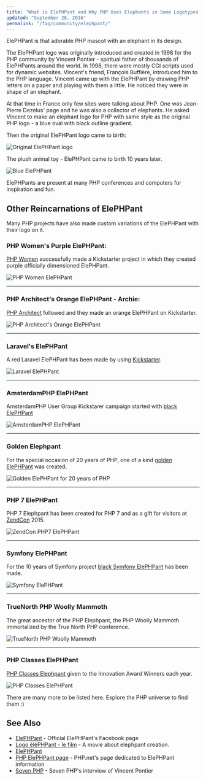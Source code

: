 ```yaml
---
title: "What is ElePHPant and Why PHP Uses Elephants in Some Logotypes?"
updated: "September 28, 2016"
permalink: "/faq/community/elephpant/"
---
```


ElePHPant is that adorable PHP mascot with an elephant in its design.

The ElePHPant logo was originally introduced and created in 1998 for the PHP
community by Vincent Pontier - spiritual father of thousands of ElePHPants
around the world. In 1998, there were mostly CGI scripts used for dynamic
websites. Vincent's friend, François Buffière, introduced him to the PHP language.
Vincent came up with the ElePHPant by drawing PHP letters on a paper and playing
with them a little. He noticed they were in shape of an elephant.

At that time in France only few sites were talking about PHP. One was Jean-Pierre
Dezelus' page and he was also a collector of elephants. He asked Vincent to make
an elephant logo for PHP with same style as the original PHP logo - a blue oval
with black outline gradient.

Then the original ElePHPant logo came to birth:

![Original ElePHPant logo](/images/community/elephpant.png "Original ElePHPant logo")

The plush animal toy - ElePHPant came to birth 10 years later.

![Blue ElePHPant](/images/community/elephpantblue.png "Blue ElePHPant")

ElePHPants are present at many PHP conferences and computers for inspiration and
fun.

## Other Reincarnations of ElePHPant

Many PHP projects have also made custom variations of the ElePHPant with their
logo on it.

### PHP Women's Purple ElePHPant:

  [PHP Women](http://phpwomen.org/) successfully made a Kickstarter project in
  which they created purple officially dimensioned ElePHPant.

  ![PHP Women ElePHPant](/images/community/phpwomen.png "PHP Women ElePHPant")

---

### PHP Architect's Orange ElePHPant - Archie:

  [PHP Architect](http://www.phparch.com/) followed and they made an orange
  ElePHPant on Kickstarter.

  ![PHP Architect's Orange ElePHPant](/images/community/elephpant-archie.png "PHP Architect's ElePHPant Archie")

---

### Laravel's ElePHPant

  A red Laravel ElePHPant has been made by using [Kickstarter](https://www.kickstarter.com/projects/1560940280/laravel-Elephpant).

  ![Laravel ElePHPant](/images/community/laravelelephpant.png "Laravel ElePHPant")

---

### AmsterdamPHP ElePHPant

  AmsterdamPHP User Group Kickstarer campaign started with [black ElePHPant](https://www.kickstarter.com/projects/rdohms/the-amsterdamphp-elephpant)

  ![AmsterdamPHP ElePHPant](/images/community/blackelephpant.png "AmsterdamPHP ElePHPant")

---

### Golden Elephpant

  For the special occasion of 20 years of PHP, one of a kind [golden ElePHPant](https://twitter.com/gelephpant) was created.

  ![Golden ElePHPant for 20 years of PHP](/images/community/goldenelephpant.png "Golden ElePHPant")

---

### PHP 7 ElePHPant

  PHP 7 Elephpant has been created for PHP 7 and as a gift for visitors at [ZendCon](http://www.zendcon.com/) 2015.

  ![ZendCon PHP7 ElePHPant](/images/community/php7elephpant.png "ZendCon PHP7 Elephpant")

---

### Symfony ElePHPant

  For the 10 years of Symfony project [black Symfony ElePHPant](http://symfony.com/blog/the-wait-is-finally-over-the-symfony-elephpants-have-arrived) has been made.

  ![Symfony ElePHPant](/images/community/symfonyelephpant.png "Symfony ElePHPant")

---

### TrueNorth PHP Woolly Mammoth

  The great ancestor of the PHP Elephpant, the PHP Woolly Mammoth immortalized by the True North PHP conference.

  ![TrueNorth PHP Woolly Mammoth](/images/community/mammoth.png)

---

### PHP Classes ElePHPant

  [PHP Classes Elephpant](http://www.phpclasses.org/blog/post/372-How-to-Win-a-Big-PHP-ElePHPant-Plush-Mascott-Every-Month-and-Innovation-Award-Certificates.html) given to the Innovation Award Winners each year.

  ![PHP Classes ElePHPant](/images/community/phpclasses-elephpant.jpg)

There are many more to be listed here. Explore the PHP universe to find them :)


## See Also

* [ElePHPant](https://www.facebook.com/pages/elePHPant-Official/774704769242207) - Official ElePHPant's Facebook page
* [Logo éléPHPant - le film](https://www.youtube.com/watch?v=eRYkUASUpZ0) - A movie about elephpant creation.
* [ElePHPant](http://www.elephpant.com/)
* [PHP ElePHPant page](http://php.net/elephpant.php) - PHP.net's page dedicated to ElePHPant information
* [Seven PHP](http://7php.com/elephpant/#A_Small_Intro_PHP_The_PHP_Community) - Seven PHP's interview of Vincent Pontier
